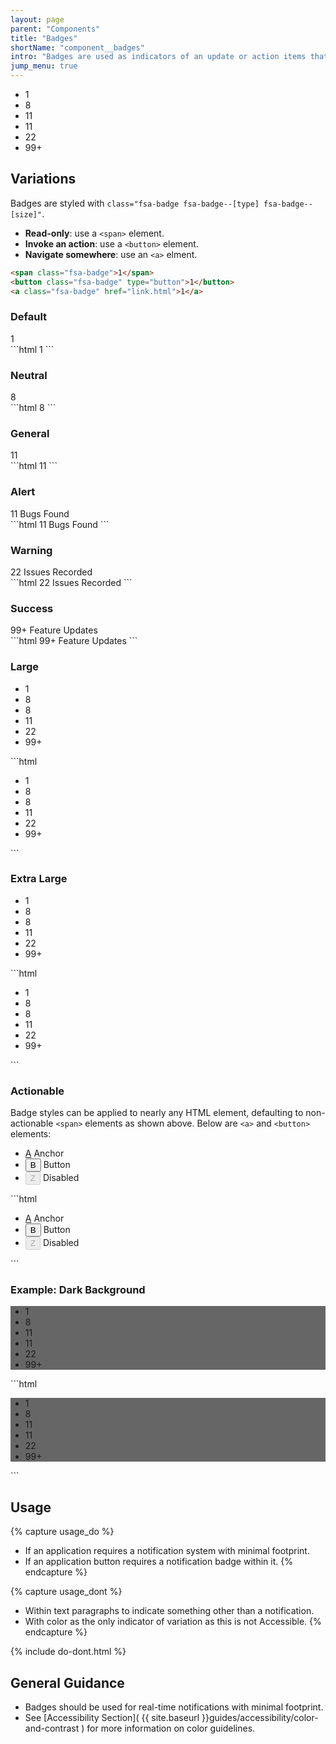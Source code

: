 ```yaml
---
layout: page
parent: "Components"
title: "Badges"
shortName: "component__badges"
intro: "Badges are used as indicators of an update or action items that have yet to be completed."
jump_menu: true
---
```


<div class="ds-preview">
  <ul class="fsa-level">
    <li><span class="fsa-badge">1</span></li>
    <li><span class="fsa-badge fsa-badge--neutral">8</span></li>
    <li><span class="fsa-badge fsa-badge--general">11</span></li>
    <li><span class="fsa-badge fsa-badge--alert">11</span></li>
    <li><span class="fsa-badge fsa-badge--warning">22</span></li>
    <li><span class="fsa-badge fsa-badge--success">99+</span></li>
  </ul>
</div>

## Variations

Badges are styled with `class="fsa-badge fsa-badge--[type] fsa-badge--[size]"`.

* **Read-only**: use a `<span>` element.
* **Invoke an action**: use a `<button>` element.
* **Navigate somewhere**: use an `<a>` elment.

```html
<span class="fsa-badge">1</span>
<button class="fsa-badge" type="button">1</button>
<a class="fsa-badge" href="link.html">1</a>
```

### Default

<div class="ds-preview">
  <span class="fsa-badge">1</span>
</div>
```html
<span class="fsa-badge">1</span>
```

### Neutral

<div class="ds-preview">
  <span class="fsa-badge fsa-badge--neutral">8</span>
</div>
```html
<span class="fsa-badge fsa-badge--neutral">8</span>
```

### General

<div class="ds-preview">
  <span class="fsa-badge fsa-badge--general">11</span>
</div>
```html
<span class="fsa-badge fsa-badge--general">11</span>
```

### Alert

<div class="ds-preview">
  <span class="fsa-badge fsa-badge--alert">11</span> Bugs Found
</div>
```html
<span class="fsa-badge fsa-badge--alert">11</span> Bugs Found
```

### Warning

<div class="ds-preview">
  <span class="fsa-badge fsa-badge--warning">22</span> Issues Recorded
</div>
```html
<span class="fsa-badge fsa-badge--warning">22</span> Issues Recorded
```

### Success

<div class="ds-preview">
  <span class="fsa-badge fsa-badge--success">99+</span> Feature Updates
</div>
```html
<span class="fsa-badge fsa-badge--success">99+</span> Feature Updates
```

### Large

<div class="ds-preview">
  <ul class="fsa-level">
    <li><span class="fsa-badge fsa-badge--large">1</span></li>
    <li><span class="fsa-badge fsa-badge--large fsa-badge--neutral">8</span></li>
    <li><span class="fsa-badge fsa-badge--large fsa-badge--general">8</span></li>
    <li><span class="fsa-badge fsa-badge--large fsa-badge--alert">11</span></li>
    <li><span class="fsa-badge fsa-badge--large fsa-badge--warning">22</span></li>
    <li><span class="fsa-badge fsa-badge--large fsa-badge--success">99+</span></li>
  </ul>
</div>
```html
<ul class="fsa-level">
  <li><span class="fsa-badge fsa-badge--large">1</span></li>
  <li><span class="fsa-badge fsa-badge--large fsa-badge--neutral">8</span></li>
  <li><span class="fsa-badge fsa-badge--large fsa-badge--general">8</span></li>
  <li><span class="fsa-badge fsa-badge--large fsa-badge--alert">11</span></li>
  <li><span class="fsa-badge fsa-badge--large fsa-badge--warning">22</span></li>
  <li><span class="fsa-badge fsa-badge--large fsa-badge--success">99+</span></li>
</ul>
```

### Extra Large

<div class="ds-preview">
  <ul class="fsa-level">
    <li><span class="fsa-badge fsa-badge--extra-large">1</span></li>
    <li><span class="fsa-badge fsa-badge--extra-large fsa-badge--neutral">8</span></li>
    <li><span class="fsa-badge fsa-badge--extra-large fsa-badge--general">8</span></li>
    <li><span class="fsa-badge fsa-badge--extra-large fsa-badge--alert">11</span></li>
    <li><span class="fsa-badge fsa-badge--extra-large fsa-badge--warning">22</span></li>
    <li><span class="fsa-badge fsa-badge--extra-large fsa-badge--success">99+</span></li>
  </ul>
</div>
```html
<ul class="fsa-level">
  <li><span class="fsa-badge fsa-badge--extra-large">1</span></li>
  <li><span class="fsa-badge fsa-badge--extra-large fsa-badge--neutral">8</span></li>
  <li><span class="fsa-badge fsa-badge--extra-large fsa-badge--general">8</span></li>
  <li><span class="fsa-badge fsa-badge--extra-large fsa-badge--alert">11</span></li>
  <li><span class="fsa-badge fsa-badge--extra-large fsa-badge--warning">22</span></li>
  <li><span class="fsa-badge fsa-badge--extra-large fsa-badge--success">99+</span></li>
</ul>
```

### Actionable

Badge styles can be applied to nearly any HTML element, defaulting to non-actionable `<span>` elements as shown above. Below are `<a>` and `<button>` elements:

<div class="ds-preview">
  <ul class="fsa-level">
    <li><a class="fsa-badge" href="link.html">A</a> Anchor</li>
    <li><button class="fsa-badge" type="button">B</button> Button</li>
    <li><button class="fsa-badge" type="button" disabled="disabled">Z</button> Disabled</li>
  </ul>
</div>
```html
<ul class="fsa-level">
  <li><a class="fsa-badge" href="link.html">A</a> Anchor</li>
  <li><button class="fsa-badge" type="button">B</button> Button</li>
  <li><button class="fsa-badge" type="button" disabled="disabled">Z</button> Disabled</li>
</ul>
```

### Example: Dark Background

<div class="ds-preview" style="background-color: #666;">
  <ul class="fsa-level">
    <li><span class="fsa-badge">1</span></li>
    <li><span class="fsa-badge fsa-badge--neutral">8</span></li>
    <li><span class="fsa-badge fsa-badge--general">11</span></li>
    <li><span class="fsa-badge fsa-badge--alert">11</span></li>
    <li><span class="fsa-badge fsa-badge--warning">22</span></li>
    <li><span class="fsa-badge fsa-badge--success">99+</span></li>
  </ul>
</div>
```html
<div style="background-color: #666;">
  <ul class="fsa-level">
    <li><span class="fsa-badge">1</span></li>
    <li><span class="fsa-badge fsa-badge--neutral">8</span></li>
    <li><span class="fsa-badge fsa-badge--general">11</span></li>
    <li><span class="fsa-badge fsa-badge--alert">11</span></li>
    <li><span class="fsa-badge fsa-badge--warning">22</span></li>
    <li><span class="fsa-badge fsa-badge--success">99+</span></li>
  </ul>
</div>
```

## Usage

{% capture usage_do %}
* If an application requires a notification system with minimal footprint.
* If an application button requires a notification badge within it.
{% endcapture %}

{% capture usage_dont %}
* Within text paragraphs to indicate something other than a notification.
* With color as the only indicator of variation as this is not Accessible.
{% endcapture %}

{% include do-dont.html %}

## General Guidance

* Badges should be used for real-time notifications with minimal footprint.
* See [Accessibility Section]( {{ site.baseurl }}guides/accessibility/color-and-contrast ) for more information on color guidelines.
